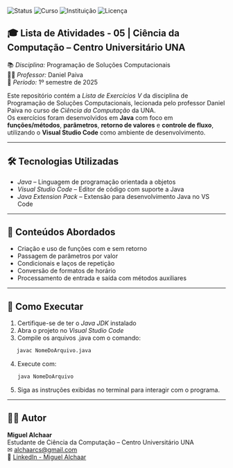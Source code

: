 ![Status](https://img.shields.io/badge/Status-%20Concluída-green)
![Curso](https://img.shields.io/badge/Curso-Ciência%20da%20Computação-blue)
![Instituição](https://img.shields.io/badge/Instituição-UNA-important)
![Licença](https://img.shields.io/badge/Licen%C3%A7a-MIT-yellow)

## 🎓 Lista de Atividades - 05 | Ciência da Computação – Centro Universitário UNA

📚 *Disciplina:* Programação de Soluções Computacionais  
👨‍🏫 *Professor:* Daniel Paiva  
📌 *Período:* 1º semestre de 2025  

Este repositório contém a *Lista de Exercícios V* da disciplina de Programação de Soluções Computacionais, lecionada pelo professor Daniel Paiva no curso de *Ciência da Computação* da UNA.  
Os exercícios foram desenvolvidos em **Java** com foco em **funções/métodos**, **parâmetros**, **retorno de valores** e **controle de fluxo**, utilizando o **Visual Studio Code** como ambiente de desenvolvimento.

---

## 🛠 Tecnologias Utilizadas

- *Java* – Linguagem de programação orientada a objetos  
- *Visual Studio Code* – Editor de código com suporte a Java  
- *Java Extension Pack* – Extensão para desenvolvimento Java no VS Code  

---

## 🧠 Conteúdos Abordados

- Criação e uso de funções com e sem retorno  
- Passagem de parâmetros por valor  
- Condicionais e laços de repetição  
- Conversão de formatos de horário  
- Processamento de entrada e saída com métodos auxiliares  

---

## 🚀 Como Executar

1. Certifique-se de ter o *Java JDK* instalado  
2. Abra o projeto no *Visual Studio Code*  
3. Compile os arquivos .java com o comando:

```bash
   javac NomeDoArquivo.java
   ```

4. Execute com:

   ```bash
   java NomeDoArquivo
   ```

5. Siga as instruções exibidas no terminal para interagir com o programa.

---

## 👨‍💻 Autor

**Miguel Alchaar**  
Estudante de Ciência da Computação – Centro Universitário UNA  
✉ alchaarcs@gmail.com  
🔗 [LinkedIn - Miguel Alchaar](https://www.linkedin.com/in/miguelalchaar)
